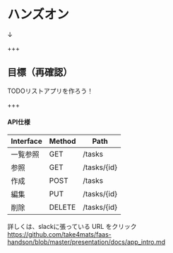 # ハンズオン
↓

+++

## 目標（再確認）
TODOリストアプリを作ろう！

+++

#### API仕様

| Interface | Method | Path        |
|-----------|--------|-------------|
| 一覧参照  | GET    | /tasks      |
| 参照      | GET    | /tasks/{id} |
| 作成      | POST   | /tasks      |
| 編集      | PUT    | /tasks/{id} |
| 削除      | DELETE | /tasks/{id} |

詳しくは、slackに張っている URL をクリック
https://github.com/take4mats/faas-handson/blob/master/presentation/docs/app_intro.md
